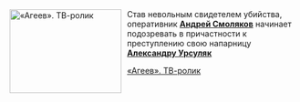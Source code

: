 <!--2025-06-20 11:45:54-->
<div class="yb">
  <div class="rss kino_kino"><a href="https://www.kino-teatr.ru/video/50542/" title="«Агеев». ТВ-ролик"><img src="https://www.kino-teatr.ru/video/2/4/50542/poster.jpg" width="196" height="147" align="left" hspace="5" style="margin: 0px 10px 0px 5px" alt="«Агеев». ТВ-ролик"/></a>Став невольным свидетелем убийства, оперативник <a href=https://www.kino-teatr.ru/kino/acter/m/ros/3992/bio/ target=_blank><strong>Андрей Смоляков</strong></a> начинает подозревать в причастности к преступлению свою напарницу <a href=https://www.kino-teatr.ru/kino/acter/w/ros/4435/bio/ target=_blank><strong>Александру Урсуляк</strong></a> <p class="titl"><a href="https://www.kino-teatr.ru/video/50542/">«Агеев». ТВ-ролик</a></p></div>
</div>
